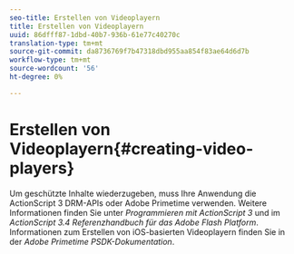 ```yaml
---
seo-title: Erstellen von Videoplayern
title: Erstellen von Videoplayern
uuid: 86dfff87-1dbd-40b7-936b-61e77c40270c
translation-type: tm+mt
source-git-commit: da8736769f7b47318dbd955aa854f83ae64d6d7b
workflow-type: tm+mt
source-wordcount: '56'
ht-degree: 0%

---
```



# Erstellen von Videoplayern{#creating-video-players}

Um geschützte Inhalte wiederzugeben, muss Ihre Anwendung die ActionScript 3 DRM-APIs oder Adobe Primetime verwenden. Weitere Informationen finden Sie unter *Programmieren mit ActionScript 3* und im *ActionScript 3.4 Referenzhandbuch für das Adobe Flash Platform*. Informationen zum Erstellen von iOS-basierten Videoplayern finden Sie in der *Adobe Primetime PSDK-Dokumentation*.

